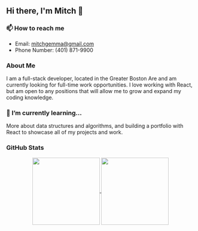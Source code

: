 ## Hi there, I'm Mitch 👋

### 📫 How to reach me
- Email: mitchgemma@gmail.com
- Phone Number: (401) 871-9900

### About Me
I am a full-stack developer, located in the Greater Boston Are and am currently looking for full-time work opportunities. I love working with React, but am open to any positions that will allow me to grow and expand my coding knowledge.

### 🌱 I’m currently learning...
More about data structures and algorithms, and building a portfolio with React to showcase all of my projects and work.

### GitHub Stats
<div align="center">
<a href="https://github.com/anuraghazra/github-readme-stats">
  <img align="center" height="180px" src="https://github-readme-stats.vercel.app/api?username=mitchgemma&show_icons=true&theme=radical" />
</a>
<a href="https://github.com/anuraghazra/wakatime">
  <img align="center" height="180px"src="https://github-readme-stats.vercel.app/api/top-langs/?username=mitchgemma&show_icons=true&theme=radical&layout=compact" />
</a>
  </div>
<!--
**mitchgemma/mitchgemma** is a ✨ _special_ ✨ repository because its `README.md` (this file) appears on your GitHub profile.

Here are some ideas to get you started:

- 🔭 I’m currently working on ...
- 🌱 I’m currently learning ...
- 👯 I’m looking to collaborate on ...
- 🤔 I’m looking for help with ...
- 💬 Ask me about ...
- 📫 How to reach me: ...
- 😄 Pronouns: ...
- ⚡ Fun fact: ...
-->

